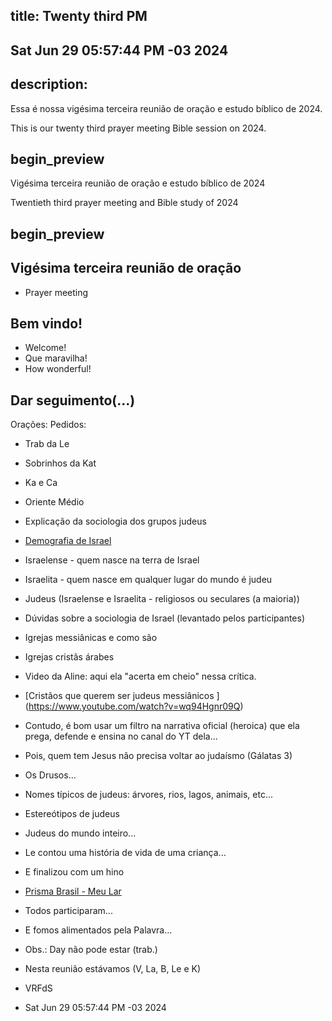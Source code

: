 ## title: Twenty third PM
## Sat Jun 29 05:57:44 PM -03 2024

## description:

Essa é nossa vigésima terceira reunião de oração e estudo bíblico de 2024.

This is our twenty third prayer meeting Bible session on 2024.

## begin_preview

Vigésima terceira reunião de oração e estudo bíblico de 2024

Twentieth third prayer meeting and Bible study of 2024

## begin_preview

## Vigésima terceira reunião de oração

- Prayer meeting

## Bem vindo!
- Welcome!
- Que maravilha!
- How wonderful!

## Dar seguimento(...)

Orações:
Pedidos:
- Trab da Le
- Sobrinhos da Kat
- Ka e Ca
- Oriente Médio

- Explicação da sociologia dos grupos judeus
- [Demografia de Israel](https://pt.wikipedia.org/wiki/Demografia_de_Israel)

- Israelense - quem nasce na terra de Israel
- Israelita - quem nasce em qualquer lugar do mundo é judeu
- Judeus (Israelense e Israelita - religiosos ou seculares (a maioria))

- Dúvidas sobre a sociologia de Israel (levantado pelos participantes) 
- Igrejas messiânicas e como são 
- Igrejas cristãs árabes 

- Video da Aline: aqui ela "acerta em cheio" nessa crítica.

- [Cristãos que querem ser judeus messiânicos ] (https://www.youtube.com/watch?v=wq94Hgnr09Q)

- Contudo, é bom usar um filtro na narrativa oficial (heroica) que ela prega, defende e ensina no canal do YT dela...

- Pois, quem tem Jesus não precisa voltar ao judaísmo (Gálatas 3)

- Os Drusos...
- Nomes típicos de judeus: árvores, rios, lagos, animais, etc... 
- Estereótipos de judeus
- Judeus do mundo inteiro... 
- Le contou uma história de vida de uma criança... 

- E finalizou com um hino
- [Prisma Brasil - Meu Lar](https://www.youtube.com/watch?v=LaohHWLVJ4A)

- Todos participaram...
- E fomos alimentados pela Palavra...

- Obs.: Day não pode estar (trab.)
- Nesta reunião estávamos (V, La, B, Le e K)

- VRFdS
- Sat Jun 29 05:57:44 PM -03 2024
